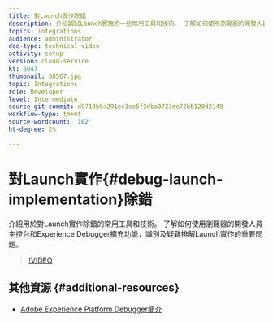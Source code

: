 ```yaml
---
title: 對Launch實作除錯
description: 介紹調試Launch實施的一些常用工具和技術。 了解如何使用瀏覽器的開發人員主控台和Experience Debugger擴充功能，識別及疑難排解Launch實作的重要問題。
topics: integrations
audience: administrator
doc-type: technical video
activity: setup
version: cloud-service
kt: 6047
thumbnail: 38567.jpg
topic: Integrations
role: Developer
level: Intermediate
source-git-commit: d9714b9a291ec3ee5f3dba9723de72bb120d2149
workflow-type: tm+mt
source-wordcount: '102'
ht-degree: 2%

---
```



# 對Launch實作{#debug-launch-implementation}除錯

介紹用於對Launch實作除錯的常用工具和技術。 了解如何使用瀏覽器的開發人員主控台和Experience Debugger擴充功能，識別及疑難排解Launch實作的重要問題。

>[!VIDEO](https://video.tv.adobe.com/v/38567?quality=12&learn=on)

## 其他資源 {#additional-resources}

* [Adobe Experience Platform Debugger簡介](https://docs.adobe.com/content/help/en/platform-learn/tutorials/data-ingestion/web-sdk/introduction-to-the-experience-platform-debugger.html)
